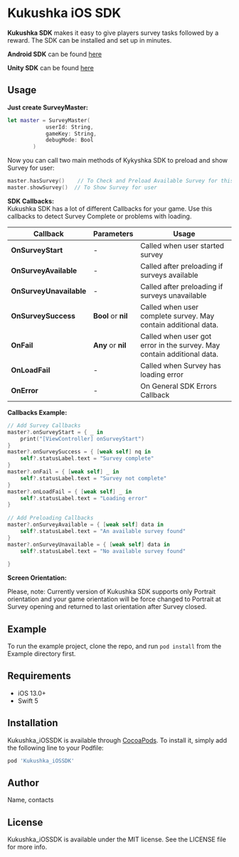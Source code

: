 # Kukushka iOS SDK

**Kukushka SDK** makes it easy to give players survey tasks followed by a reward. The SDK can be installed and set up in minutes.

**Android SDK** can be found [here](https://github.com/kykyshkaDev/Kukushka_AndroidSDK)

**Unity SDK** can be found [here](https://github.com/kykyshkaDev/kukushka_UnitySDK)

## Usage

**Just create SurveyMaster:**
```swift
let master = SurveyMaster(
            userId: String,
            gameKey: String,
            debugMode: Bool
        )
```
Now you can call two main methods of Kykyshka SDK to preload and show Survey for user:
```swift
master.hasSurvey()    // To Check and Preload Available Survey for this user
master.showSurvey()  // To Show Survey for user
```
**SDK Callbacks:**<br/>
Kukushka SDK has a lot of different Callbacks for your game. Use this callbacks to detect Survey Complete or problems with loading.

| Callback             | Parameters                   | Usage                                                                  |
|----------------------|------------------------------|------------------------------------------------------------------------|
| **OnSurveyStart** | -                            | Called when user started survey                                        |
| **OnSurveyAvailable** | -                            | Called after preloading if surveys available                           |
| **OnSurveyUnavailable** | -                            | Called after preloading if surveys unavailable                         |
| **OnSurveySuccess** | **Bool** or **nil**          | Called when user complete survey. May contain additional data.         |
| **OnFail**    | **Any** or **nil** | Called when user got error in the survey. May contain additional data. |
| **OnLoadFail** | -                            | Called when Survey has loading error                                   |
| **OnError** | -                            | On General SDK Errors Callback   

**Callbacks Example:**
```swift
// Add Survey Callbacks
master?.onSurveyStart = { _ in
    print("[ViewController] onSurveyStart")
}
master?.onSurveySuccess = { [weak self] nq in
    self?.statusLabel.text = "Survey complete"
}
master?.onFail = { [weak self] _ in
    self?.statusLabel.text = "Survey not complete"
}
master?.onLoadFail = { [weak self] _ in
    self?.statusLabel.text = "Loading error"
}
            
// Add Preloading Callbacks
master?.onSurveyAvailable = { [weak self] data in
    self?.statusLabel.text = "An available survey found"
}
master?.onSurveyUnavailable = { [weak self] data in
    self?.statusLabel.text = "No available survey found"
    
}
```
**Screen Orientation:**

Please, note: Currently version of Kukushka SDK supports only Portrait orientation and your game orientation will be force changed to Portrait at Survey opening and returned to last orientation after Survey closed.

## Example

To run the example project, clone the repo, and run `pod install` from the Example directory first.

## Requirements

- iOS 13.0+
- Swift 5

## Installation

Kukushka_iOSSDK is available through [CocoaPods](https://cocoapods.org). To install
it, simply add the following line to your Podfile:

```ruby
pod 'Kukushka_iOSSDK'
```

## Author

Name, contacts

## License

Kukushka_iOSSDK is available under the MIT license. See the LICENSE file for more info.
